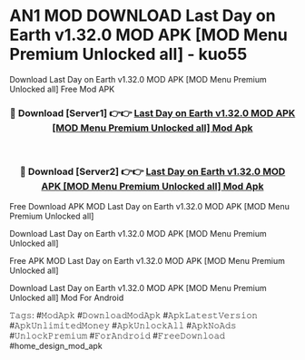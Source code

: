# AN1 MOD DOWNLOAD Last Day on Earth v1.32.0 MOD APK [MOD Menu Premium Unlocked all] - kuo55
Download Last Day on Earth v1.32.0 MOD APK [MOD Menu Premium Unlocked all] Free Mod APK

<div align="center">
<h3>🔴 Download [Server1] 👉👉 <a href="https://apk-comot.site?title=Last_Day_on_Earth_v1.32.0_MOD_APK_[MOD_Menu_Premium_Unlocked_all]">Last Day on Earth v1.32.0 MOD APK [MOD Menu Premium Unlocked all] Mod Apk</a></h3><br>

<h3>🔴 Download [Server2] 👉👉 <a href="https://apk-comot.site?title=Last_Day_on_Earth_v1.32.0_MOD_APK_[MOD_Menu_Premium_Unlocked_all]">Last Day on Earth v1.32.0 MOD APK [MOD Menu Premium Unlocked all] Mod Apk</a></h3>
</div>


Free Download APK MOD Last Day on Earth v1.32.0 MOD APK [MOD Menu Premium Unlocked all]

Download Last Day on Earth v1.32.0 MOD APK [MOD Menu Premium Unlocked all] 

Free APK MOD Last Day on Earth v1.32.0 MOD APK [MOD Menu Premium Unlocked all] 

Download Last Day on Earth v1.32.0 MOD APK [MOD Menu Premium Unlocked all] Mod For Android

𝚃𝚊𝚐𝚜: #𝙼𝚘𝚍𝙰𝚙𝚔 #𝙳𝚘𝚠𝚗𝚕𝚘𝚊𝚍𝙼𝚘𝚍𝙰𝚙𝚔 #𝙰𝚙𝚔𝙻𝚊𝚝𝚎𝚜𝚝𝚅𝚎𝚛𝚜𝚒𝚘𝚗 #𝙰𝚙𝚔𝚄𝚗𝚕𝚒𝚖𝚒𝚝𝚎𝚍𝙼𝚘𝚗𝚎𝚢 #𝙰𝚙𝚔𝚄𝚗𝚕𝚘𝚌𝚔𝙰𝚕𝚕 #𝙰𝚙𝚔𝙽𝚘𝙰𝚍𝚜 #𝚄𝚗𝚕𝚘𝚌𝚔𝙿𝚛𝚎𝚖𝚒𝚞𝚖 #𝙵𝚘𝚛𝙰𝚗𝚍𝚛𝚘𝚒𝚍 #𝙵𝚛𝚎𝚎𝙳𝚘𝚠𝚗𝚕𝚘𝚊𝚍 #home_design_mod_apk